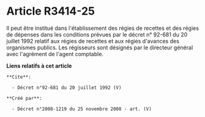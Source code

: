 # Article R3414-25

Il peut être institué dans l'établissement des régies de recettes et des régies de dépenses dans les conditions prévues par
le décret n° 92-681 du 20 juillet 1992 relatif aux régies de recettes et aux régies d'avances des organismes publics. Les
régisseurs sont désignés par le directeur général avec l'agrément de l'agent comptable.

**Liens relatifs à cet article**

	**Cite**:

	  - Décret n°92-681 du 20 juillet 1992 (V)

	**Créé par**:

	  - Décret n°2008-1219 du 25 novembre 2008 - art. (V)
